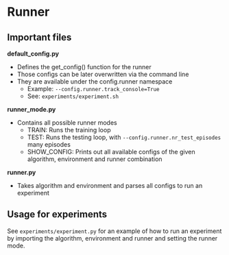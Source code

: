 # Runner


## Important files

**default_config.py**
- Defines the get_config() function for the runner
- Those configs can be later overwritten via the command line
- They are available under the config.runner namespace
    - Example: ```--config.runner.track_console=True```
    - See: ```experiments/experiment.sh```

**runner_mode.py**
- Contains all possible runner modes
    - TRAIN: Runs the training loop
    - TEST: Runs the testing loop, with ```--config.runner.nr_test_episodes``` many episodes
    - SHOW_CONFIG: Prints out all available configs of the given algorithm, environment and runner combination

**runner.py**
- Takes algorithm and environment and parses all configs to run an experiment


## Usage for experiments
See ```experiments/experiment.py``` for an example of how to run an experiment by importing the algorithm, environment and runner and setting the runner mode.